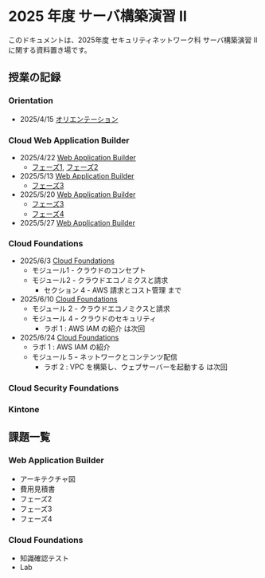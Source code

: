 # 2025 年度 サーバ構築演習 II
このドキュメントは、2025年度 セキュリティネットワーク科 サーバ構築演習 II に関する資料置き場です。

## 授業の記録
### Orientation
- 2025/4/15 [オリエンテーション](./Orientation/index.md)

### Cloud Web Application Builder
- 2025/4/22 [Web Application Builder](./Web_Application_Builder/index.md)
    - [フェーズ1](./Web_Application_Builder/phase1/index.md), [フェーズ2](./Web_Application_Builder/phase2/index.md)
- 2025/5/13 [Web Application Builder](./Web_Application_Builder/index.md)
    - [フェーズ3](./Web_Application_Builder/phase3/index.md)
- 2025/5/20 [Web Application Builder](./Web_Application_Builder/index.md)
    - [フェーズ3](./Web_Application_Builder/phase3/index.md)
    - [フェーズ4](./Web_Application_Builder/phase4/index.md)
- 2025/5/27 [Web Application Builder](./Web_Application_Builder/index.md)

### Cloud Foundations
- 2025/6/3 [Cloud Foundations](./Cloud_Foundations/index.md)
    - モジュール1 - クラウドのコンセプト
    - モジュール2 - クラウドエコノミクスと請求
       - セクション 4 - AWS 請求とコスト管理 まで
- 2025/6/10 [Cloud Foundations](./Cloud_Foundations/index.md)
    - モジュール 2 - クラウドエコノミクスと請求
    - モジュール 4 ｰ クラウドのセキュリティ
        - ラボ 1 : AWS IAM の紹介 は次回
- 2025/6/24 [Cloud Foundations](./Cloud_Foundations/index.md)
    - ラボ 1 : AWS IAM の紹介
    - モジュール 5 ｰ ネットワークとコンテンツ配信
        - ラボ 2 : VPC を構築し、ウェブサーバーを起動する は次回

### Cloud Security Foundations

### Kintone

## 課題一覧
### Web Application Builder
- アーキテクチャ図
- 費用見積書
- フェーズ2
- フェーズ3
- フェーズ4

### Cloud Foundations
- 知識確認テスト
- Lab
